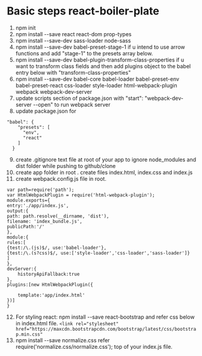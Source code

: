 # Basic steps react-boiler-plate
1) npm init
2) npm install --save react react-dom prop-types
3) npm install --save-dev sass-loader node-sass
4) npm install --save-dev babel-preset-stage-1 if u intend to use arrow functions and add   "stage-1" to the presets array below.
5) npm install --save-dev babel-plugin-transform-class-properties if u want to transform class fields 
and then add plugins object to the babel entry below with "transform-class-properties"
6) npm install --save-dev babel-core babel-loader babel-preset-env babel-preset-react css-loader style-loader html-webpack-plugin webpack webpack-dev-server
7) update scripts section of package.json with "start": "webpack-dev-server --open" to run webpack server
8) update package.json for 
```
"babel": {
    "presets": [
      "env",
      "react"
    ]
  }
  ```
9) create .gitignore text file at root of your app to ignore node_modules and dist folder while pushing to github/clone
10) create app folder in root . create files index.html, index.css and index.js
11) create webpack.config.js file in root.
```
var path=require('path');
var HtmlWebpackPlugin = require('html-webpack-plugin');
module.exports={
entry:'./app/index.js',
output:{
path: path.resolve(__dirname, 'dist'),
filename: 'index_bundle.js',
publicPath:'/'
},
module:{
rules:[
{test:/\.(js)$/, use:'babel-loader'},
{test:/\.(s?css)$/, use:['style-loader','css-loader','sass-loader']}
]
},
devServer:{
	historyApiFallback:true
},
plugins:[new HtmlWebpackPlugin({

	template:'app/index.html'
})]
}
```
12) For styling react:
npm install --save react-bootstrap and refer css below in index.html file.
```<link rel="stylesheet" href="https://maxcdn.bootstrapcdn.com/bootstrap/latest/css/bootstrap.min.css" ```
13) npm install --save normalize.css
refer require('normalize.css/normalize.css'); top of your index.js file.

